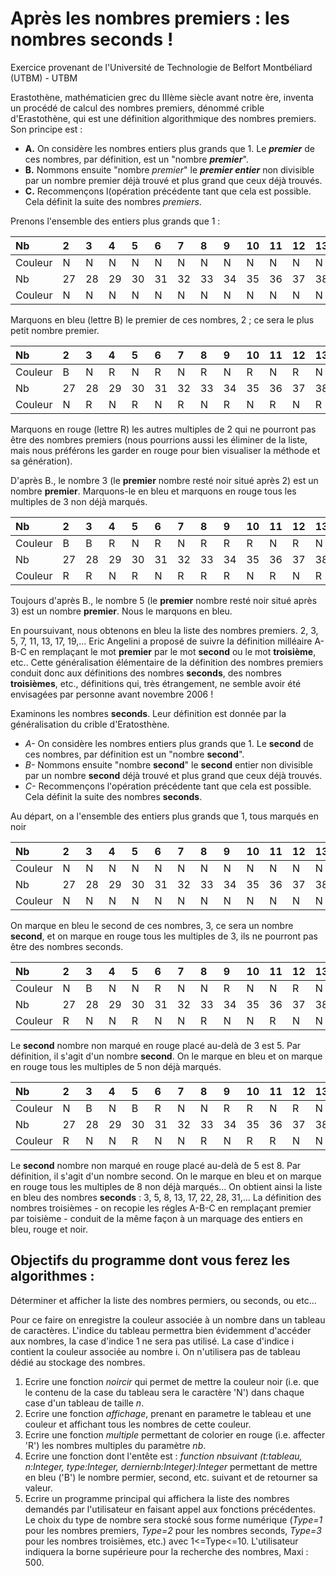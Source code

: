 # Après les nombres premiers : les nombres seconds !
Exercice provenant de l'Université de Technologie de Belfort Montbéliard (UTBM) - UTBM

Erastothène, mathématicien grec du IIIème siècle avant notre ère, inventa un procédé de calcul des nombres premiers, dénommé crible d'Erastothène, qui est une définition algorithmique des nombres premiers. Son principe est :
- **A.** On considère les nombres entiers plus grands que 1. Le ***premier*** de ces nombres, par définition, est un "nombre ***premier***".
- **B.** Nommons ensuite "nombre *premier*" le ***premier entier*** non divisible par un nombre premier déjà trouvé et plus grand que ceux déjà trouvés.
- **C.** Recommençons l(opération précédente tant que cela est possible. Cela définit la suite des nombres *premiers*.

Prenons l'ensemble des entiers plus grands que 1 :

| Nb      |  2 |  3 |  4 |  5 |  6 |  7 |  8 |  9 | 10 | 11 | 12 | 13 | 14 | 15 | 16 | 17 | 18 | 19 | 20 | 21 | 22 | 23 | 24 | 25 | 26 |
| :------ | :- | :- | :- | :- | :- | :- | :- | :- | :- | :- | :- | :- | :- | :- | :- | :- | :- | :- | :- | :- | :- | :- | :- | :- | :- |
| Couleur |  N |  N |  N |  N |  N |  N |  N |  N |  N |  N |  N |  N |  N |  N |  N |  N |  N |  N |  N |  N |  N |  N |  N |  N |  N |
| Nb      | 27 | 28 | 29 | 30 | 31 | 32 | 33 | 34 | 35 | 36 | 37 | 38 | 39 | 40 | 41 | 42 | 43 | 44 | 45 | 46 | 47 | 48 |    |    |    |
| Couleur |  N |  N |  N |  N |  N |  N |  N |  N |  N |  N |  N |  N |  N |  N |  N |  N |  N |  N |  N |  N |  N |  N |    |    |    |

Marquons en bleu (lettre B) le premier de ces nombres, 2 ; ce sera le plus petit nombre premier.

| Nb      |  2 |  3 |  4 |  5 |  6 |  7 |  8 |  9 | 10 | 11 | 12 | 13 | 14 | 15 | 16 | 17 | 18 | 19 | 20 | 21 | 22 | 23 | 24 | 25 | 26 |
| :------ | :- | :- | :- | :- | :- | :- | :- | :- | :- | :- | :- | :- | :- | :- | :- | :- | :- | :- | :- | :- | :- | :- | :- | :- | :- |
| Couleur |  B |  N |  R |  N |  R |  N |  R |  N |  R |  N |  R |  N |  R |  N |  R |  N |  R |  N |  R |  N |  R |  N |  R |  N |  R |
| Nb      | 27 | 28 | 29 | 30 | 31 | 32 | 33 | 34 | 35 | 36 | 37 | 38 | 39 | 40 | 41 | 42 | 43 | 44 | 45 | 46 | 47 | 48 |    |    |    |
| Couleur |  N |  R |  N |  R |  N |  R |  N |  R |  N |  R |  N |  R |  N |  R |  N |  R |  N |  R |  N |  R |  N |  R |    |    |    |

Marquons en rouge (lettre R) les autres multiples de 2 qui ne pourront pas être des nombres premiers (nous pourrions aussi les éliminer de la liste, mais nous préférons les garder en rouge pour bien visualiser la méthode et sa génération).

D'après B., le nombre 3 (le **premier** nombre resté noir situé après 2) est un nombre **premier**. Marquons-le en bleu et marquons en rouge tous les multiples de 3 non déjà marqués.

| Nb      |  2 |  3 |  4 |  5 |  6 |  7 |  8 |  9 | 10 | 11 | 12 | 13 | 14 | 15 | 16 | 17 | 18 | 19 | 20 | 21 | 22 | 23 | 24 | 25 | 26 |
| :------ | :- | :- | :- | :- | :- | :- | :- | :- | :- | :- | :- | :- | :- | :- | :- | :- | :- | :- | :- | :- | :- | :- | :- | :- | :- |
| Couleur |  B |  B |  R |  N |  R |  N |  R |  R |  R |  N |  R |  N |  R |  R |  R |  N |  R |  N |  R |  R |  R |  N |  R |  N |  R |
| Nb      | 27 | 28 | 29 | 30 | 31 | 32 | 33 | 34 | 35 | 36 | 37 | 38 | 39 | 40 | 41 | 42 | 43 | 44 | 45 | 46 | 47 | 48 |    |    |    |
| Couleur |  R |  R |  N |  R |  N |  R |  R |  R |  N |  R |  N |  R |  R |  R |  N |  R |  N |  R |  R |  R |  N |  R |    |    |    |

Toujours d'après B., le nombre 5 (le **premier** nombre resté noir situé après 3) est un nombre **premier**. Nous le marquons en bleu.

En poursuivant, nous obtenons en bleu la liste des nombres premiers.
2, 3, 5, 7, 11, 13, 17, 19,...
Eric Angelini a proposé de suivre la définition milléaire A-B-C en remplaçant le mot **premier** par le mot **second** ou le mot **troisième**, etc.. Cette généralisation élémentaire de la définition des nombres premiers conduit donc aux définitions des nombres **seconds**, des nombres **troisièmes**, etc., définitions qui, très étrangement, ne semble avoir été envisagées par personne avant novembre 2006 !

Examinons les nombres **seconds**. Leur définition est donnée par la généralisation du crible d'Eratosthène.
- *A-* On considère les nombres entiers plus grands que 1. Le **second** de ces nombres, par définition est un "nombre **second**".
- *B-* Nommons ensuite "nombre **second**" le **second** entier non divisible par un nombre **second** déjà trouvé et plus grand que ceux déjà trouvés.
- *C-* Recommençons l'opération précédente tant que cela est possible. Cela définit la suite des nombres **seconds**.

Au départ, on a l'ensemble des entiers plus grands que 1, tous marqués en noir

| Nb      |  2 |  3 |  4 |  5 |  6 |  7 |  8 |  9 | 10 | 11 | 12 | 13 | 14 | 15 | 16 | 17 | 18 | 19 | 20 | 21 | 22 | 23 | 24 | 25 | 26 |
| :------ | :- | :- | :- | :- | :- | :- | :- | :- | :- | :- | :- | :- | :- | :- | :- | :- | :- | :- | :- | :- | :- | :- | :- | :- | :- |
| Couleur |  N |  N |  N |  N |  N |  N |  N |  N |  N |  N |  N |  N |  N |  N |  N |  N |  N |  N |  N |  N |  N |  N |  N |  N |  N |
| Nb      | 27 | 28 | 29 | 30 | 31 | 32 | 33 | 34 | 35 | 36 | 37 | 38 | 39 | 40 | 41 | 42 | 43 | 44 | 45 | 46 | 47 | 48 |    |    |    |
| Couleur |  N |  N |  N |  N |  N |  N |  N |  N |  N |  N |  N |  N |  N |  N |  N |  N |  N |  N |  N |  N |  N |  N |    |    |    |

On marque en bleu le second de ces nombres, 3, ce sera un nombre **second**, et on marque en rouge tous les multiples de 3, ils ne pourront pas être des nombres seconds.

| Nb      |  2 |  3 |  4 |  5 |  6 |  7 |  8 |  9 | 10 | 11 | 12 | 13 | 14 | 15 | 16 | 17 | 18 | 19 | 20 | 21 | 22 | 23 | 24 | 25 | 26 |
| :------ | :- | :- | :- | :- | :- | :- | :- | :- | :- | :- | :- | :- | :- | :- | :- | :- | :- | :- | :- | :- | :- | :- | :- | :- | :- |
| Couleur |  N |  B |  N |  N |  R |  N |  N |  R |  N |  N |  R |  N |  N |  R |  N |  N |  R |  N |  N |  R |  N |  N |  R |  N |  N |
| Nb      | 27 | 28 | 29 | 30 | 31 | 32 | 33 | 34 | 35 | 36 | 37 | 38 | 39 | 40 | 41 | 42 | 43 | 44 | 45 | 46 | 47 | 48 |    |    |    |
| Couleur |  R |  N |  N |  R |  N |  N |  R |  N |  N |  R |  N |  N |  R |  N |  N |  R |  N |  N |  R |  N |  N |  R |    |    |    |

Le **second** nombre non marqué en rouge placé au-delà de 3 est 5. Par définition, il s'agit d'un nombre **second**. On le marque en bleu et on marque en rouge tous les multiples de 5 non déjà marqués.

| Nb      |  2 |  3 |  4 |  5 |  6 |  7 |  8 |  9 | 10 | 11 | 12 | 13 | 14 | 15 | 16 | 17 | 18 | 19 | 20 | 21 | 22 | 23 | 24 | 25 | 26 |
| :------ | :- | :- | :- | :- | :- | :- | :- | :- | :- | :- | :- | :- | :- | :- | :- | :- | :- | :- | :- | :- | :- | :- | :- | :- | :- |
| Couleur |  N |  B |  N |  B |  R |  N |  N |  R |  R |  N |  R |  N |  N |  R |  N |  N |  R |  N |  R |  R |  N |  N |  R |  R |  N |
| Nb      | 27 | 28 | 29 | 30 | 31 | 32 | 33 | 34 | 35 | 36 | 37 | 38 | 39 | 40 | 41 | 42 | 43 | 44 | 45 | 46 | 47 | 48 |    |    |    |
| Couleur |  R |  N |  N |  R |  N |  N |  R |  N |  R |  R |  N |  N |  R |  R |  N |  R |  N |  N |  R |  N |  N |  R |    |    |    |

Le **second** nombre non marqué en rouge placé au-delà de 5 est 8. Par définition, il s'agit d'un nombre second. On le marque en bleu et on marque en rouge tous les multiples de 8 non déjà marqués...
On obtient ainsi la liste en bleu des nombres **seconds** : 3, 5, 8, 13, 17, 22, 28, 31,...
La définition des nombres troisièmes - on recopie les régles A-B-C en remplaçant premier par toisième - conduit de la même façon à un marquage des entiers en bleu, rouge et noir.

## Objectifs du programme dont vous ferez les algorithmes :

Déterminer et afficher la liste des nombres permiers, ou seconds, ou etc...

Pour ce faire on enregistre la couleur associée à un nombre dans un tableau de caractères. L'indice du tableau permettra bien évidemment d'accéder aux nombres, la case d'indice 1 ne sera pas utilisé. La case d'indice i contient la couleur associée au nombre i. On n'utilisera pas de tableau dédié au stockage des nombres.

1. Ecrire une fonction _noircir_ qui permet de mettre la couleur noir (i.e. que le contenu de la case du tableau sera le caractère 'N') dans chaque case d'un tableau de taille *n*.
2. Ecrire une fonction _affichage_, prenant en parametre le tableau et une couleur et affichant tous les nombres de cette couleur. 
3. Ecrire une fonction _multiple_ permettant de colorier en rouge (i.e. affecter 'R') les nombres multiples du paramètre *nb*.
4. Ecrire une fonction dont l'entête est : *function nbsuivant (t:tableau, n:Integer, type:Integer, derniernb:Integer):Integer* permettant de mettre en bleu ('B') le nombre permier, second, etc. suivant et de retourner sa valeur.
5. Ecrire un programme principal qui affichera la liste des nombres demandés par l'utilisateur en faisant appel aux fonctions précédentes. Le choix du type de nombre sera stocké sous forme numérique (*Type=1* pour les nombres premiers, *Type=2* pour les nombres seconds, *Type=3* pour les nombres troisièmes, etc.) avec 1<=Type<=10. L'utilisateur indiquera la borne supérieure pour la recherche des nombres, Maxi : 500. 
